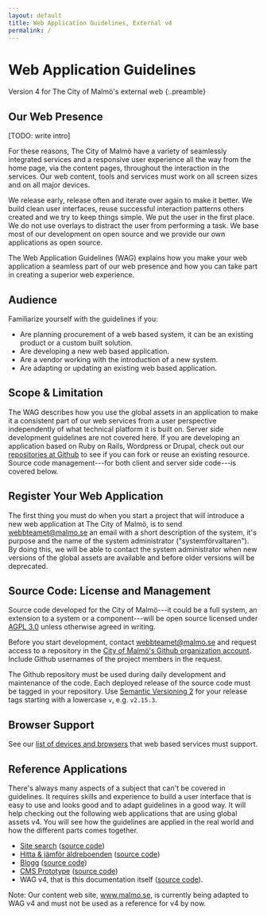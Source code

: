```yaml
---
layout: default
title: Web Application Guidelines, External v4
permalink: /
---
```


# Web Application Guidelines

Version 4 for The City of Malmö's external web
{:.preamble}

## Our Web Presence

[TODO: write intro]

For these reasons, The City of Malmö have a variety of seamlessly integrated services and a responsive user experience all the way from the home page, via the content pages, throughout the interaction in the services. Our web content, tools and services must work on all screen sizes and on all major devices.

We release early, release often and iterate over again to make it better. We build clean user interfaces, reuse successful interaction patterns others created and we try to keep things simple. We put the user in the first place. We do not use overlays to distract the user from performing a task. We base most of our development on open source and we provide our own applications as open source.

The Web Application Guidelines (WAG) explains how you make your web application a seamless part of our web presence and how you can take part in creating a superior web experience.


## Audience
Familiarize yourself with the guidelines if you:

* Are planning procurement of a web based system, it can be an existing product or a custom built solution.
* Are developing a new web based application.
* Are a vendor working with the introduction of a new system.
* Are adapting or updating an existing web based application.


## Scope & Limitation
The WAG describes how you use the global assets in an application to make it a consistent part of our web services from a user perspective independently of what technical platform it is built on. Server side development guidelines are not covered here. If you are developing an application based on Ruby on Rails, Wordpress or Drupal, check out our [repositories at Github](https://github.com/malmostad/) to see if you can fork or reuse an existing resource. Source code management---for both client and server side code---is covered below.


## Register Your Web Application
The first thing you must do when you start a project that will introduce a new web application at The City of Malmö, is to send webbteamet@malmo.se an email with a short description of the system, it's purpose and the name of the system administrator ("systemförvaltaren"). By doing this, we will be able to contact the system administrator when new versions of the global assets are available and before older versions will be deprecated.


## Source Code: License and Management
Source code developed for the City of Malmö---it could be a full system, an extension to a system or a component---will be open source licensed under [AGPL 3.0](http://www.gnu.org/licenses/agpl-3.0.txt) unless otherwise agreed in writing.

Before you start development, contact webbteamet@malmo.se and request access to a repository in the [City of Malmö's Github organization account](https://github.com/malmostad). Include Github usernames of the project members in the request.

The Github repository must be used during daily development and maintenance of the code. Each deployed release of the source code must be tagged in your repository. Use [Semantic Versioning 2](http://semver.org/) for your release tags starting with a lowercase `v`, e.g. `v2.15.3`.


## Browser Support
See our [list of devices and browsers](http://malmo.se/wag) that web based services must support.


## Reference Applications
There's always many aspects of a subject that can't be covered in guidelines. It requires skills and experience to build a user interface that is easy to use and looks good and to adapt guidelines in a good way. It will help checking out the following web applications that are using global assets v4. You will see how the guidelines are applied in the real world and how the different parts comes together.

* [Site search](http://s1.malmo.se/?q=bibliotek) ([source code](https://github.com/malmostad/sitesearch))
* [Hitta & jämför äldreboenden](http://webapps05.malmo.se/aldreboenden) ([source code](https://github.com/malmostad/nursing-homes))
* [Blogg](http://malmo.se/blogg) ([source code](https://github.com/malmostad/wp-apps/tree/master/wp-content/themes/external-blogg))
* [CMS Prototype](http://webapps07.malmo.se/juni2014) ([source code](https://github.com/malmostad/juni2014))
* WAG v4, that is this documentation itself ([source code](https://github.com/malmostad/wag-external-v4)).

Note: Our content web site, www.malmo.se, is currently being adapted to WAG v4 and must not be used as a reference for v4 by now.

